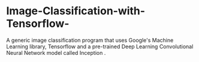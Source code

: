 # Image-Classification-with-Tensorflow-
A generic image classification program that uses Google's Machine Learning library, Tensorflow and a pre-trained Deep Learning Convolutional Neural Network model called Inception
.
